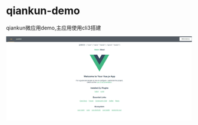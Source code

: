 # qiankun-demo
qiankun微应用demo,主应用使用cli3搭建

<!-- ![](./example.gif) -->
![image](https://github.com/wangxiuyan0228/qiankun-demo/blob/main/example.gif)
